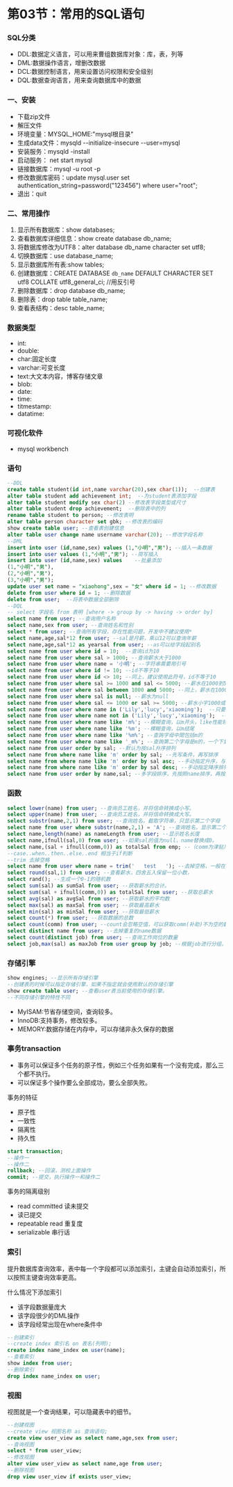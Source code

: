 # 第03节：常用的SQL语句

### SQL分类

* DDL:数据定义语言，可以用来曹组数据库对象：库，表，列等
* DML:数据操作语言，增删改数据
* DCL:数据控制语言，用来设置访问权限和安全级别
* DQL:数据查询语言，用来查询数据库中的数据

### 一、安装

* 下载zip文件
* 解压文件
* 环境变量：MYSQL_HOME:"mysql根目录"
* 生成data文件：mysqld --initialize-insecure --user=mysql
* 安装服务：mysqld -install
* 启动服务： net start mysql
* 链接数据库：mysql -u root -p
* 修改数据库密码：update mysql.user set authentication_string=password("123456") where user="root";
* 退出：quit

### 二、常用操作

1. 显示所有数据库：show databases;
2. 查看数据库详细信息：show create database db_name;
3. 将数据库修改为UTF8：alter database db_name character set utf8;
4. 切换数据库：use database_name;
5. 显示数据库所有表:show tables;
6. 创建数据库：CREATE DATABASE `db_name` DEFAULT CHARACTER SET utf8 COLLATE utf8_general_ci; //用反引号
7. 删除数据库：drop database db_name;
8. 删除表：drop table table_name;
9. 查看表结构：desc table_name;
### 数据类型
* int:
* double:
* char:固定长度
* varchar:可变长度
* text:大文本内容，博客存储文章
* blob:
* date:
* time:
* titmestamp:
* datatime:

### 可视化软件

* mysql workbench

### 语句

``` sql
--DDL
create table student(id int,name varchar(20),sex char(1));  --创建表
alter table student add achievement int;  --为student表添加字段
alter table student modify sex char(2) --修改表字段类型或尺寸
alter table student drop achievement;  --删除表中的列
rename table student to person; --修改表明
alter table person character set gbk; --修改表的编码
show create table user; --查看表创建信息
alter table user change name username varchar(20); --修改字段名称
--DML
insert into user (id,name,sex) values (1,"小明","男"); --插入一条数据
insert into user values (1,"小明","男"); --简写插入
insert into user (id,name,sex) values    --批量添加
(1,"小明","男"),
(2,"小明","男"),
(3,"小明","男");
update user set name = "xiaohong",sex = "女" where id = 1; --修改数据
delete from user where id = 1; --删除数据
delete from user;  --将表中数据全部删除
--DQL
-- select 字段名 from 表明 [where -> group by -> having -> order by]
select name from user; --查询用户名称
select name,sex from user; --查询姓名和性别
select * from user; --查询所有字段，存在性能问题，开发中不建议使用*
select name,age,sal*12 from user; --sal是月薪，乘以12可以查询年薪
select name,age,sal*12 as yearsal from user; --as可以给字段起别名
select name from user where id = 10;  --查询id为10
select name from user where sal > 1000; --查询薪水大于1000
select name from user where name = '小明'; --字符串需要用引号
select name from user where id != 10; --id不等于10
select name from user where id <> 10; --同上，建议使用此符号，id不等于10
select name from user where sal >= 1000 and sal <= 5000; --薪水在1000到5000之间
select name from user where sal between 1000 and 5000; --同上，薪水在1000到5000之间
select name from user where sal is null; --薪水为null
select name from user where sal <= 1000 or sal >= 5000; --薪水小宇1000或大于5000
select name from user where name in ('Lily','lucy','xiaoming');  --只要满足一个就可以，执行效率低，尽量避免使用
select name from user where name not in ('Lily','lucy','xiaoming');  --都不是就符合条件，执行效率低，尽量避免使用
select name from user where name like 'm%'; --模糊查询，以m开头，like性能较低
select name from user where name like '%m'; --模糊查询，以m结尾
select name from user where name like '%m%'; --查詢字母中間包括m的
select name from user where name like '_m%'; --查詢第二个字母是m的，一个下划线代表一个字符
select name from user order by sal; --默认为按sal升序排列
select name from where name like 'm' order by sal; --先写条件，再写排序
select name from where name like 'm' order by sal asc; --手动指定升序，与默认相同
select name from where name like 'm' order by sal desc; --手动指定降序排列
select name from user order by name,sal; --多字段排序，先按照name排序，再按照sal排序

```

### 函数

``` sql
select lower(name) from user; --查询员工姓名，并将信命转换成小写。
select upper(name) from user; --查询员工姓名，并将信命转换成大写。
select substr(name,2,1) from user; --查询姓名，截取字符串，只显示第二个字母
select name from user where substr(name,2,1) = 'A'; --查询姓名，显示第二个字母为a的
select name,length(name) as nameLength from user; --显示姓名长度
select name,ifnull(sal,0) from user; --如果sal的值为null，name替换成0。
select name,(sal + ifnull(comm,0)) as totalSal from emp; --（comm为津贴）查询总薪水
--case..when..then..else..end 相当于if判断
--trim 去掉空格
select name from user where name = trim('   test   '); --去掉空格，一般在java中就已经判断了，所以数据库用到的情况下不多
select round(sal,1) from user; --查看薪水，四舍五入保留一位小数，
select rand(); --生成一个0-1的随机数
select sum(sal) as sumSal from user; --获取薪水的合计。
select sum(sal + ifnull(comm,0)) as totalSal from user; --获取总薪水
select avg(sal) as avgSal from user; --获取薪水的平均数
select max(sal) as maxSal from user; --获取最高薪水
select min(sal) as minSal from user; --获取最低薪水
select count(*) from user; --获取数据的总数
select count(comm) from user; --count会忽略空值，可以获取comm(补助)不为空的数量
select distinct name from user; --去掉重复的name数据
select count(distinct job) from user; --查询工作岗位的数量
select job,max(sal) as maxJob from user group by job; --根据job进行分组，找出每组的最高薪水
```

### 存储引擎

``` sql
show engines; --显示所有存储引擎
--创建表的时候可以指定存储引擎，如果不指定就会使用默认的存储引擎
show create table user; --查看user表当前使用的存储引擎。
--不同存储引擎的特性不同
```
* MyISAM:节省存储空间，查询较多。
* InnoDB:支持事务，修改较多。
* MEMORY:数据存储在内存中，可以存储非永久保存的数据

### 事务transaction

* 事务可以保证多个任务的原子性，例如三个任务如果有一个没有完成，那么三个都不执行。
* 可以保证多个操作要么全部成功，要么全部失败。

事务的特征

* 原子性
* 一致性
* 隔离性
* 持久性

``` sql
start transaction;
--操作一
--操作二
rollback; --回滚，测校上面操作
commit; --提交，执行操作一和操作二
```

事务的隔离级别

* read committed 读未提交
* 读已提交
* repeatable read 重复度
* serializable 串行话

### 索引

提升数据库查询效率，表中每一个字段都可以添加索引，主键会自动添加索引，所以按照主键查询效率更高。

什么情况下添加索引

* 该字段数据量庞大
* 该字段很少的DML操作
* 该字段经常出现在where条件中

``` sql
--创建索引
--create index 索引名 on 表名(列明);
create index name_index on user(name);
--查看索引
show index from user;
--删除索引
drop index name_index on user;
```

### 视图

视图就是一个查询结果，可以隐藏表中的细节。

``` sql
--创建视图
--create view 视图名称 as 查询语句;
create view user_view as select name,age,sex from user;
--查询视图
select * from user_view;
--修改视图
alter view user_view as select name,age from user;
--删除视图
drop view user_view if exists user_view;
```